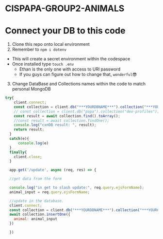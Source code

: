 # CISPAPA-GROUP2-ANIMALS
# Connect your DB to this code
1) Clone this repo onto local environment
2) Remember to `npm i dotenv`
- This will create a secret environment within the codespace
- Once installed type `touch .env`
  - Ethan is the only one with access to URI password
  - If you guys can figure out how to change that, `wonderful`:sunglasses: 
3) Change DataBase and Collections names within the code to match personal MongoDB
```javascript
try{
    client.connect; 
    const collection = client.db("***YOURDBNAME***").collection("***YOURCOLLECTIONNAME***");
    // const collection = client.db("papa").collection("dev-profiles");
    const result = await collection.find().toArray();
    //const result = await collection.findOne(); 
    console.log("cxnDB result: ", result);
    return result; 
  }
  catch(e){
      console.log(e)
  }
  finally{
    client.close; 
  }
```
```javascript
  app.get('/update', async (req, res) => {

  //get data from the form 

  console.log("in get to slash update:", req.query.ejsFormName); 
  animal_input = req.query.ejsFormName; 

  //update in the database. 
  client.connect; 
  const collection = client.db("***YOURDBNAME***").collection("***YOURCOLLECTIONNAME***");
  await collection.insertOne({ 
    animal: animal_input
  })

  })
```
